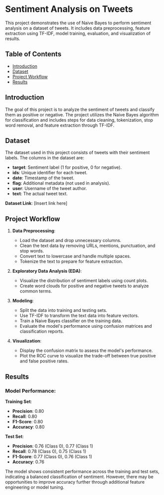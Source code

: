 # Sentiment Analysis on Tweets

This project demonstrates the use of Naive Bayes to perform sentiment analysis on a dataset of tweets. It includes data preprocessing, feature extraction using TF-IDF, model training, evaluation, and visualization of results.

## Table of Contents

- [Introduction](#introduction)
- [Dataset](#dataset)
- [Project Workflow](#project-workflow)
- [Results](#results)

## Introduction

The goal of this project is to analyze the sentiment of tweets and classify them as positive or negative. The project utilizes the Naive Bayes algorithm for classification and includes steps for data cleaning, tokenization, stop word removal, and feature extraction through TF-IDF.

## Dataset

The dataset used in this project consists of tweets with their sentiment labels. The columns in the dataset are:

- **target**: Sentiment label (1 for positive, 0 for negative).
- **ids**: Unique identifier for each tweet.
- **date**: Timestamp of the tweet.
- **flag**: Additional metadata (not used in analysis).
- **user**: Username of the tweet author.
- **text**: The actual tweet text.

**Dataset Link**: [Insert link here]

## Project Workflow

1. **Data Preprocessing**:
   - Load the dataset and drop unnecessary columns.
   - Clean the text data by removing URLs, mentions, punctuation, and stop words.
   - Convert text to lowercase and handle multiple spaces.
   - Tokenize the text to prepare for feature extraction.

2. **Exploratory Data Analysis (EDA)**:
   - Visualize the distribution of sentiment labels using count plots.
   - Create word clouds for positive and negative tweets to analyze common terms.

3. **Modeling**:
   - Split the data into training and testing sets.
   - Use TF-IDF to transform the text data into feature vectors.
   - Train a Naive Bayes classifier on the training data.
   - Evaluate the model's performance using confusion matrices and classification reports.

4. **Visualization**:
   - Display the confusion matrix to assess the model's performance.
   - Plot the ROC curve to visualize the trade-off between true positive and false positive rates.

## Results

### Model Performance:

**Training Set**:
- **Precision**: 0.80
- **Recall**: 0.80
- **F1-Score**: 0.80
- **Accuracy**: 0.80

**Test Set**:
- **Precision**: 0.76 (Class 0), 0.77 (Class 1)
- **Recall**: 0.78 (Class 0), 0.75 (Class 1)
- **F1-Score**: 0.77 (Class 0), 0.76 (Class 1)
- **Accuracy**: 0.76

The model shows consistent performance across the training and test sets, indicating a balanced classification of sentiment. However, there may be opportunities to improve accuracy further through additional feature engineering or model tuning.
